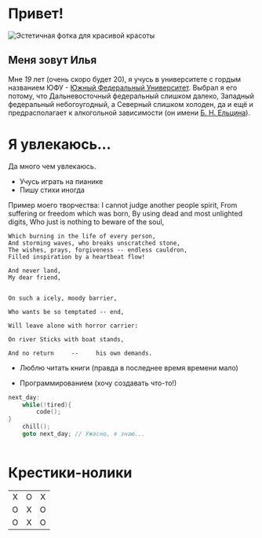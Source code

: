 # Привет! 
![Эстетичная фотка для красивой красоты](https://celes.club/uploads/posts/2022-05/1653870904_27-celes-club-p-estetichnie-oboi-na-noutbuk-krasivie-27.jpg)


## Меня зовут Илья

Мне _19_ лет (очень скоро будет 20), я учусь в университете с гордым названием ЮФУ - [Южный Федеральный Университет](https://sfedu.ru/). Выбрал я его потому, что Дальневосточный федеральный слишком далеко, Западный федеральный небогоугодный, а Северный слишком холоден, да и ещё и предрасполагает к алкогольной зависимости (он имени [Б. Н. Ельцина](https://en.wikipedia.org/wiki/Boris_Yeltsin)).



# Я увлекаюсь...
Да много чем увлекаюсь.
- Учусь играть на пианике
- Пишу стихи иногда 

Пример моего творчества:
    I cannot judge another people spirit,
    From suffering or freedom which was born,
    By using dead and most unlighted digits,
    Who just is nothing to beware of the soul,

    Which burning in the life of every person,
    And storming waves, who breaks unscratched stone,
    The wishes, prays, forgiveness -- endless cauldron,
    Filled inspiration by a heartbeat flow!
   
    And never land,
    My dear friend,

    
    On such a icely, moody barrier,

    Who wants be so temptated -- end,

    Will leave alone with horror carrier:

    On river Sticks with boat stands,

    And no return     --     his own demands. 

- Люблю читать книги (правда в последнее время времени мало)


- Программированием (хочу создавать что-то!)
```C
next_day:
    while(!tired){
        code();
}
    chill();
    goto next_day; // Ужасно, я знаю...
    
```






# Крестики-нолики
|   |   |   |
|:-:|:-:|:-:|   
| X | O | X |
| O | X | O | 
| O | X | O | 



